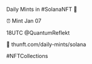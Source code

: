 Daily Mints in #SolanaNFT 🚀

⏰ Mint Jan 07

18UTC @QuantumReflekt

🔗 thunft.com/daily-mints/solana

#NFTCollections